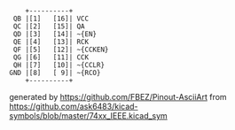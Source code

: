 

	    +----------+
	 QB |[1]   [16]| VCC
	 QC |[2]   [15]| QA
	 QD |[3]   [14]| ~{EN}
	 QE |[4]   [13]| RCK
	 QF |[5]   [12]| ~{CCKEN}
	 QG |[6]   [11]| CCK
	 QH |[7]   [10]| ~{CCLR}
	GND |[8]   [ 9]| ~{RCO}
	    +----------+


generated by https://github.com/FBEZ/Pinout-AsciiArt from https://github.com/ask6483/kicad-symbols/blob/master/74xx_IEEE.kicad_sym